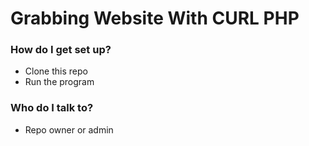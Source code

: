 # Grabbing Website With CURL PHP #

### How do I get set up? ###

* Clone this repo
* Run the program


###  Who do I talk to? ###
* Repo owner or admin
